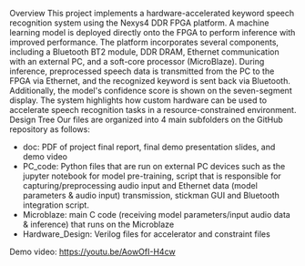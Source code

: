 Overview
This project implements a hardware-accelerated keyword speech recognition system using the Nexys4 DDR FPGA platform. A machine learning model is deployed directly onto the FPGA to perform inference with improved performance. The platform incorporates several components, including a Bluetooth BT2 module, DDR DRAM, Ethernet communication with an external PC, and a soft-core processor (MicroBlaze). During inference, preprocessed speech data is transmitted from the PC to the FPGA via Ethernet, and the recognized keyword is sent back via Bluetooth. Additionally, the model's confidence score is shown on the seven-segment display. The system highlights how custom hardware can be used to accelerate speech recognition tasks in a resource-constrained environment.
Design Tree
Our files are organized into 4 main subfolders on the GitHub repository as follows: 
* doc: PDF of project final report, final demo presentation slides, and demo video
* PC_code: Python files that are run on external PC devices such as the jupyter notebook for model pre-training, script that is responsible for capturing/preprocessing audio input and Ethernet data (model parameters & audio input) transmission, stickman GUI and Bluetooth integration script. 
* Microblaze: main C code (receiving model parameters/input audio data & inference) that runs on the Microblaze
* Hardware_Design: Verilog files for accelerator and constraint files

Demo video: https://youtu.be/AowOfI-H4cw
